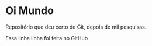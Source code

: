 # Oi Mundo
 Repositório que deu certo de Git, depois de mil pesquisas.
 
Essa linha linha foi feita no GitHub
